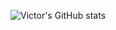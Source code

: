 ![Victor's GitHub stats](https://github-readme-stats.vercel.app/api?username=ahkohd&hide=contribs&theme=transparent)
